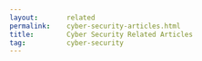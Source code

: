 ```yaml
---
layout:       related
permalink:    cyber-security-articles.html
title:        Cyber Security Related Articles
tag:          cyber-security
---
```

